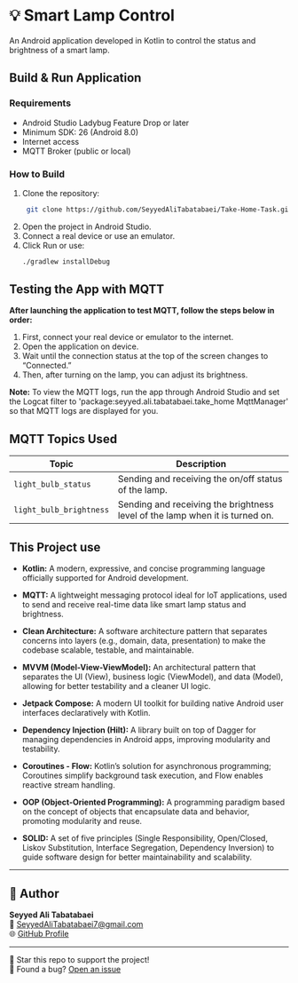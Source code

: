 # 💡 Smart Lamp Control

An Android application developed in Kotlin to control the status and brightness of a smart lamp.

## Build & Run Application

### Requirements
- Android Studio Ladybug Feature Drop or later
- Minimum SDK: 26 (Android 8.0)
- Internet access
- MQTT Broker (public or local)


### How to Build
1. Clone the repository:
   ```bash
    git clone https://github.com/SeyyedAliTabatabaei/Take-Home-Task.git
   ```
2. Open the project in Android Studio.
3. Connect a real device or use an emulator.
4. Click Run or use:
    ```bash
    ./gradlew installDebug
   ```
   
## Testing the App with MQTT
**After launching the application to test MQTT, follow the steps below in order:**
1. First, connect your real device or emulator to the internet.
2. Open the application on device.
3. Wait until the connection status at the top of the screen changes to “Connected.”
4. Then, after turning on the lamp, you can adjust its brightness.

**Note:**
To view the MQTT logs, run the app through Android Studio and set the Logcat filter to 'package:seyyed.ali.tabatabaei.take_home MqttManager' so that MQTT logs are displayed for you.


## MQTT Topics Used

| Topic                   | Description                                                                  |
|-------------------------|------------------------------------------------------------------------------|
| `light_bulb_status`     | Sending and receiving the on/off status of the lamp.                         |
| `light_bulb_brightness` | Sending and receiving the brightness level of the lamp when it is turned on. |


## This Project use
- **Kotlin:** A modern, expressive, and concise programming language officially supported for Android development.

- **MQTT:** A lightweight messaging protocol ideal for IoT applications, used to send and receive real-time data like smart lamp status and brightness.

- **Clean Architecture:** A software architecture pattern that separates concerns into layers (e.g., domain, data, presentation) to make the codebase scalable, testable, and maintainable.

- **MVVM (Model-View-ViewModel):** An architectural pattern that separates the UI (View), business logic (ViewModel), and data (Model), allowing for better testability and a cleaner UI logic.

- **Jetpack Compose:** A modern UI toolkit for building native Android user interfaces declaratively with Kotlin.

- **Dependency Injection (Hilt):** A library built on top of Dagger for managing dependencies in Android apps, improving modularity and testability.

- **Coroutines - Flow:** Kotlin’s solution for asynchronous programming; Coroutines simplify background task execution, and Flow enables reactive stream handling.

- **OOP (Object-Oriented Programming):** A programming paradigm based on the concept of objects that encapsulate data and behavior, promoting modularity and reuse.

- **SOLID:** A set of five principles (Single Responsibility, Open/Closed, Liskov Substitution, Interface Segregation, Dependency Inversion) to guide software design for better maintainability and scalability.


---

## 👤 Author

**Seyyed Ali Tabatabaei**  
📧 [SeyyedAliTabatabaei7@gmail.com](mailto:SeyyedAliTabatabaei7@gmail.com)  
🌐 [GitHub Profile](https://github.com/SeyyedAliTabatabaei)

---

🌟 Star this repo to support the project!  
🐛 Found a bug? [Open an issue](https://github.com/SeyyedAliTabatabaei/ZamanakCalendar/issues)